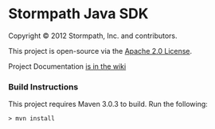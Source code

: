 # Stormpath Java SDK #

Copyright &copy; 2012 Stormpath, Inc. and contributors.

This project is open-source via the [Apache 2.0 License](http://www.apache.org/licenses/LICENSE-2.0).

Project Documentation [is in the wiki](https://github.com/stormpath/stormpath-sdk-java/wiki)

### Build Instructions ###

This project requires Maven 3.0.3 to build.  Run the following:

`> mvn install`